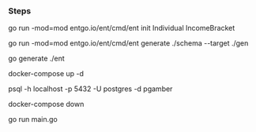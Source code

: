 ### Steps

go run -mod=mod entgo.io/ent/cmd/ent init Individual IncomeBracket

go run -mod=mod entgo.io/ent/cmd/ent generate ./schema --target ./gen

go generate ./ent

docker-compose up -d

psql -h localhost -p 5432 -U postgres -d pgamber

docker-compose down

go run main.go
